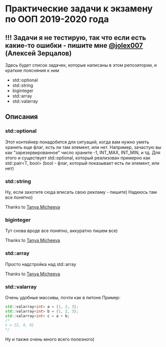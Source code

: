 # Практические задачи к экзамену по ООП 2019-2020 года

## !!! Задачи я не тестирую, так что если есть какие-то ошибки - пишите мне [@jolex007](https://t.me/jolex007) (Алексей Зерцалов)

Здесь будет список задачек, которые написаны в этом репозитории, и краткие поясняния к ним

- std::optional
- std::string
- biginteger
- std::array
- std::valarray

## Описания

### std::optional
Этот контейнер понадобится для ситуаций, когда вам нужно уметь хранить еще флаг, есть ли там элемент, или нет. Например, зачастую вы как "зарезервированное" число храните -1, INT_MAX, INT_MIN, и тд. Для этого и существует std::optional, который реализован примерно как std::pair<T, bool> (bool - флаг, который показывает есть ли элемент, или нет)

### std::string
Ну, если захотите сюда вписать свою рекламу - пишите) Надеюсь там все понятно)

Thanks to [Tanya Micheeva](https://github.com/tanyaamiheeva)

### biginteger
Тут снова вроде все понятно, аккуратно пишем все)

Thanks to [Tanya Micheeva](https://github.com/tanyaamiheeva)

### std::array
Просто надстройка над std::array

Thanks to [Tanya Micheeva](https://github.com/tanyaamiheeva)

### std::valarray
Очень удобные массивы, почти как в питоне
Пример:
```cpp
std::valarray<int> a = {1, 2, 3};
std::valarray<int> b = {1, 2, 3};
std::valarray<int> c = a + b;
/*
c = {2, 4, 6}
*/
```
Ну и также очень много всего полезного)